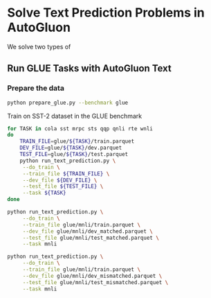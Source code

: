 # Solve Text Prediction Problems in AutoGluon 

We solve two types of 

## Run GLUE Tasks with AutoGluon Text

### Prepare the data
```bash
python prepare_glue.py --benchmark glue
```

Train on SST-2 dataset in the GLUE benchmark

```bash
for TASK in cola sst mrpc sts qqp qnli rte wnli
do
    TRAIN_FILE=glue/${TASK}/train.parquet
    DEV_FILE=glue/${TASK}/dev.parquet
    TEST_FILE=glue/${TASK}/test.parquet
    python run_text_prediction.py \
     --do_train \
     --train_file ${TRAIN_FILE} \
     --dev_file ${DEV_FILE} \
     --test_file ${TEST_FILE} \
     --task ${TASK}
done

python run_text_prediction.py \
     --do_train \
     --train_file glue/mnli/train.parquet \
     --dev_file glue/mnli/dev_matched.parquet \
     --test_file glue/mnli/test_matched.parquet \
     --task mnli

python run_text_prediction.py \
     --do_train \
     --train_file glue/mnli/train.parquet \
     --dev_file glue/mnli/dev_mismatched.parquet \
     --test_file glue/mnli/test_mismatched.parquet \
     --task mnli
```


